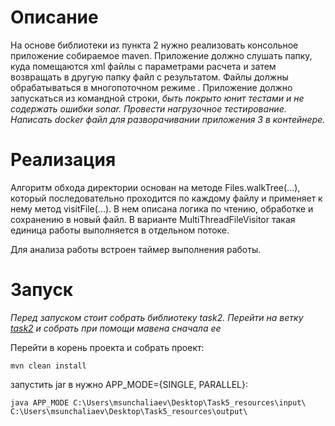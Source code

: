 # Описание

На основе библиотеки из пункта 2 нужно реализовать консольное приложение собираемое maven.
Приложение должно слушать папку, куда помещаются xml файлы с параметрами расчета и затем возвращать в другую папку файл с результатом. 
Файлы должны обрабатываться в многопоточном режиме . Приложение должно запускаться из командной строки,
_быть покрыто юнит тестами и не содержать ошибки sonar. Провести нагрузочное тестирование. Написать docker файл для разворачивании приложения 3 в контейнере._

# Реализация

Алгоритм обхода директории основан на методе Files.walkTree(...), который последовательно проходится по каждому файлу и применяет к нему
метод visitFile(...). В нем описана логика по чтению, обработке и сохранению в новый файл. В варианте MultiThreadFileVisitor такая единица 
работы выполняется в отдельном потоке.

Для анализа работы встроен таймер выполнения работы.

# Запуск

*Перед запуском стоит собрать библиотеку task2. Перейти на ветку [task2](https://github.com/MunSunch/p12/tree/develop/task2) и собрать при 
помощи мавена сначала ее*

Перейти в корень проекта и собрать проект:

```
mvn clean install
```

запустить jar в нужно APP_MODE={SINGLE, PARALLEL}:

```
java APP_MODE C:\Users\msunchaliaev\Desktop\Task5_resources\input\ C:\Users\msunchaliaev\Desktop\Task5_resources\output\
```